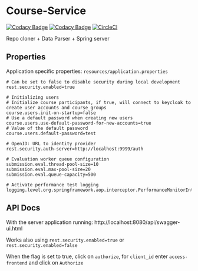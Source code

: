 # Course-Service

[![Codacy Badge](https://api.codacy.com/project/badge/Grade/11125825afae42dcb243fac2f496ba5b)](https://www.codacy.com/app/mp-access/Course-Service?utm_source=github.com&amp;utm_medium=referral&amp;utm_content=mp-access/Course-Service&amp;utm_campaign=Badge_Grade) [![Codacy Badge](https://api.codacy.com/project/badge/Coverage/11125825afae42dcb243fac2f496ba5b)](https://www.codacy.com/app/mp-access/Course-Service?utm_source=github.com&amp;utm_medium=referral&amp;utm_content=mp-access/Course-Service&amp;utm_campaign=Badge_Coverage) [![CircleCI](https://circleci.com/gh/mp-access/Course-Service/tree/master.svg?style=svg)](https://circleci.com/gh/mp-access/Course-Service/tree/master)

Repo cloner + Data Parser + Spring server

## Properties

Application specific properties: `resources/application.properties` 

```properties
# Can be set to false to disable security during local development
rest.security.enabled=true

# Initializing users
# Initialize course participants, if true, will connect to keycloak to create user accounts and course groups
course.users.init-on-startup=false
# Use a default password when creating new users
course.users.use-default-password-for-new-accounts=true
# Value of the default password
course.users.default-password=test

# OpenID: URL to identity provider
rest.security.auth-server=http://localhost:9999/auth

# Evaluation worker queue configuration
submission.eval.thread-pool-size=10
submission.eval.max-pool-size=20
submission.eval.queue-capacity=500

# Activate performance test logging
logging.level.org.springframework.aop.interceptor.PerformanceMonitorInterceptor=trace
```

## API Docs
With the server application running: http://localhost:8080/api/swagger-ui.html

Works also using `rest.security.enabled=true` or `rest.security.enabled=false`

When the flag is set to true, click on `authorize`, for `client_id` enter `access-frontend` and click on `Authorize`